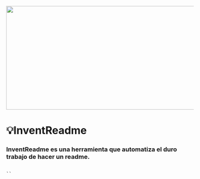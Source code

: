 
<img src="https://sdmntpreastus2.oaiusercontent.com/files/00000000-4858-61f6-a23d-199abd15e3e4/raw?se=2025-09-17T09%3A22%3A34Z&sp=r&sv=2024-08-04&sr=b&scid=34f2c01c-d5b7-53c4-a6ef-a0f1cebbbe6f&skoid=0da8417a-a4c3-4a19-9b05-b82cee9d8868&sktid=a48cca56-e6da-484e-a814-9c849652bcb3&skt=2025-09-17T06%3A47%3A59Z&ske=2025-09-18T06%3A47%3A59Z&sks=b&skv=2024-08-04&sig=t%2BPDQYgTpOMbl84OoJT%2BRVbS19/Iyamee8IFKq3uZPQ%3D" 
 width="1080" height="280">

# 💡InventReadme
### InventReadme es una herramienta que automatiza el duro trabajo de hacer un readme.
```md

``
